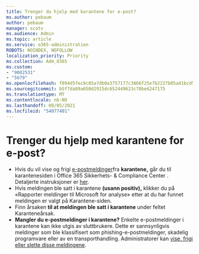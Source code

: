 ```yaml
---
title: Trenger du hjelp med karantene for e-post?
ms.author: pebaum
author: pebaum
manager: scotv
ms.audience: Admin
ms.topic: article
ms.service: o365-administration
ROBOTS: NOINDEX, NOFOLLOW
localization_priority: Priority
ms.collection: Adm_O365
ms.custom:
- "9002531"
- "5679"
ms.openlocfilehash: f094d5fec9c85a7db0a3757177c3866f25e7b2227b05a41bcd554b1dda092517
ms.sourcegitcommit: b5f7da89a650d2915dc652449623c78be6247175
ms.translationtype: MT
ms.contentlocale: nb-NO
ms.lasthandoff: 08/05/2021
ms.locfileid: "54077401"
---
```

# <a name="need-help-with-email-quarantine"></a>Trenger du hjelp med karantene for e-post?

- Hvis du vil vise og frigi [e-postmeldinger](https://protection.office.com/quarantine)fra **karantene,** går du til karantenesiden i Office 365 Sikkerhets- & Compliance Center . Detaljerte instruksjoner er [her](https://docs.microsoft.com/microsoft-365/security/office-365-security/find-and-release-quarantined-messages-as-a-user?view=o365-worldwide#view-your-quarantined-messages).
- Hvis meldingen ble satt i karantene **(usann positiv),** klikker du på «Rapporter meldinger til Microsoft for analyse» etter at du har funnet meldingen er valgt på Karantene-siden. 
- Finn årsaken **til at meldingen ble satt i karantene** under feltet Karanteneårsak.
- **Mangler du e-postmeldinger i karantene?** Enkelte e-postmeldinger i karantene kan ikke utgis av sluttbrukere. Dette er sannsynligvis meldinger som ble klassifisert som phishing-e-postmeldinger, skadelig programvare eller av en transporthandling. Administratorer kan [vise, frigi eller slette disse meldingene](https://docs.microsoft.com/microsoft-365/security/office-365-security/manage-quarantined-messages-and-files?view=o365-worldwide). 
